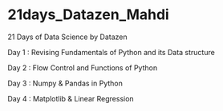 # 21days_Datazen_Mahdi
21 Days of Data Science by Datazen

Day 1 : Revising Fundamentals of Python and its Data structure

Day 2 : Flow Control and Functions of Python

Day 3 : Numpy & Pandas  in Python

Day 4 : Matplotlib & Linear Regression
